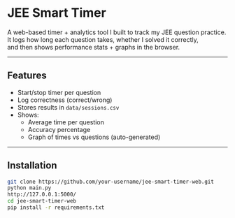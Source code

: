 # JEE Smart Timer 

A web-based timer + analytics tool I built to track my JEE question practice.  
It logs how long each question takes, whether I solved it correctly,  
and then shows performance stats + graphs in the browser.

---

## Features
- Start/stop timer per question
- Log correctness (correct/wrong)
- Stores results in `data/sessions.csv`
- Shows:
  - Average time per question
  - Accuracy percentage
  - Graph of times vs questions (auto-generated)

---

## Installation
```bash
git clone https://github.com/your-username/jee-smart-timer-web.git
python main.py
http://127.0.0.1:5000/
cd jee-smart-timer-web
pip install -r requirements.txt
